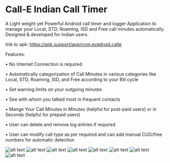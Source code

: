 # Call-E Indian Call Timer
A Light weight yet Powerful Android call timer and logger Application to manage your Local, STD, Roaming, ISD and Free call minutes automatically. 
Designed & developed for Indian users.

link to apk: https://apk.support/app/com.evadroid.calle

Features:

•	No Internet Connection is required

•	Automatically categorization of Call Minutes in various categories like Local, STD, Roaming, ISD, and Free according to your Bill cycle

•	Set warning limits on your outgoing minutes

•	See with whom you talked most in frequent contacts

•	Mange Your Call Minutes in Minutes (helpful for post-paid users) or in Seconds (helpful for prepaid users)

•	User can delete and remove log entries if required

•	User can modify call type as per required and can add manual CUG/free numbers for automatic detection

![alt text](https://image.winudf.com/v2/image/Y29tLmV2YWRyb2lkLmNhbGxlX3NjcmVlbnNob3RzXzBfYmE1OGFlMGY/screen-0.jpg?h=800&fakeurl=1)
![alt text](https://image.winudf.com/v2/image/Y29tLmV2YWRyb2lkLmNhbGxlX3NjcmVlbnNob3RzXzFfM2M2ZjMxZGY/screen-1.jpg?h=800&fakeurl=1)
![alt text](https://image.winudf.com/v2/image/Y29tLmV2YWRyb2lkLmNhbGxlX3NjcmVlbnNob3RzXzFfM2M2ZjMxZGY/screen-2.jpg?h=800&fakeurl=1)
![alt text](https://image.winudf.com/v2/image/Y29tLmV2YWRyb2lkLmNhbGxlX3NjcmVlbnNob3RzXzFfM2M2ZjMxZGY/screen-3.jpg?h=800&fakeurl=1)
![alt text](https://image.winudf.com/v2/image/Y29tLmV2YWRyb2lkLmNhbGxlX3NjcmVlbnNob3RzXzFfM2M2ZjMxZGY/screen-4.jpg?h=800&fakeurl=1)
![alt text](https://image.winudf.com/v2/image/Y29tLmV2YWRyb2lkLmNhbGxlX3NjcmVlbnNob3RzXzFfM2M2ZjMxZGY/screen-5.jpg?h=800&fakeurl=1)
![alt text](https://image.winudf.com/v2/image/Y29tLmV2YWRyb2lkLmNhbGxlX3NjcmVlbnNob3RzXzFfM2M2ZjMxZGY/screen-6.jpg?h=800&fakeurl=1)
![alt text](https://image.winudf.com/v2/image/Y29tLmV2YWRyb2lkLmNhbGxlX3NjcmVlbnNob3RzXzFfM2M2ZjMxZGY/screen-7.jpg?h=800&fakeurl=1)
